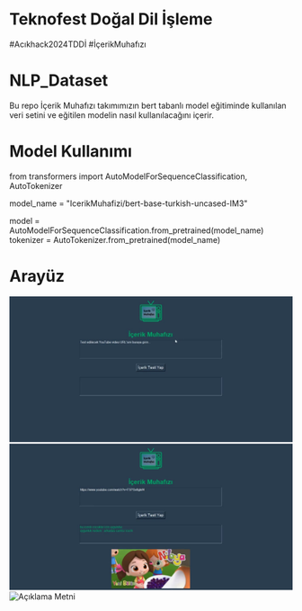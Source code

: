 # Teknofest Doğal Dil İşleme
#Acıkhack2024TDDİ
#İçerikMuhafızı

# NLP_Dataset
Bu repo İçerik Muhafızı takımımızın bert tabanlı model eğitiminde kullanılan veri setini ve eğitilen modelin nasıl kullanılacağını içerir.

# Model Kullanımı 
from transformers import AutoModelForSequenceClassification, AutoTokenizer

model_name = "IcerikMuhafizi/bert-base-turkish-uncased-IM3"

model = AutoModelForSequenceClassification.from_pretrained(model_name)
tokenizer = AutoTokenizer.from_pretrained(model_name)

# Arayüz

![Açıklama Metni](https://github.com/icerikMuhafizi/IcerikMuhafizi-TeknofestTDDI-2024/blob/main/WhatsApp%20Image%202024-08-09%20at%2017.09.35%20(2).jpeg?raw=true)
![Açıklama Metni](https://github.com/icerikMuhafizi/IcerikMuhafizi-TeknofestTDDI-2024/blob/main/WhatsApp%20Image%202024-08-09%20at%2017.09.35%20(1).jpeg?raw=true)
![Açıklama Metni]()

